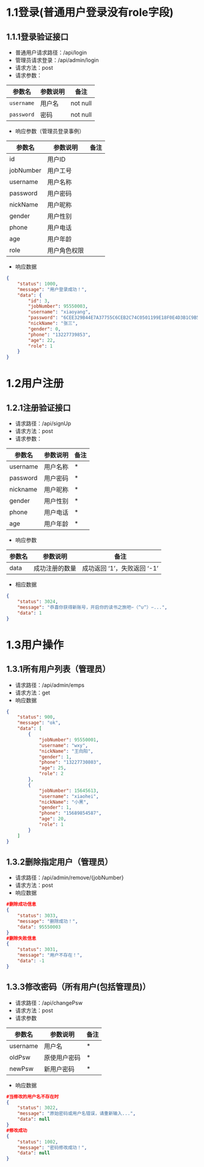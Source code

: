 # 1.1登录(普通用户登录没有role字段)

## 1.1.1登录验证接口

- 普通用户请求路径：/api/login
- 管理员请求登录：/api/admin/login
- 请求方法：post
- 请求参数：

| 参数名     | 参数说明 | 备注     |
| ---------- | -------- | -------- |
| `username` | 用户名   | not null |
| `password` | 密码     | not null |

- 响应参数（管理员登录事例）

| 参数名    | 参数说明     | 备注 |
| --------- | ------------ | ---- |
| id        | 用户ID       |      |
| jobNumber | 用户工号     |      |
| username  | 用户名称     |      |
| password  | 用户密码     |      |
| nickName  | 用户昵称     |      |
| gender    | 用户性别     |      |
| phone     | 用户电话     |      |
| age       | 用户年龄     |      |
| role      | 用户角色权限 |      |

- 响应数据

```json
{
    "status": 1000,
    "message": "用户登录成功！",
    "data": {
        "id": 3,
        "jobNumber": 95550003,
        "username": "xiaoyang",
        "password": "6CEE329B44E7A37755C6CEB2C74C0501199E18F0E4D3B1C9B5D8964E",
        "nickName": "张三",
        "gender": 0,
        "phone": "13227739853",
        "age": 22,
        "role": 1
    }
}
```

# 1.2用户注册

## 1.2.1注册验证接口

- 请求路径：/api/signUp
- 请求方法：post
- 请求参数：

| 参数名   | 参数说明 | 备注 |
| -------- | -------- | ---- |
| username | 用户名称 | *    |
| password | 用户密码 | *    |
| nickname | 用户昵称 | *    |
| gender   | 用户性别 | *    |
| phone    | 用户电话 | *    |
| age      | 用户年龄 | *    |

- 响应参数

| 参数名 | 参数说明       | 备注                        |
| ------ | -------------- | --------------------------- |
| data   | 成功注册的数量 | 成功返回 ‘1’，失败返回 ‘-1’ |



- 相应数据

```json
{
    "status": 3024,
    "message": "恭喜你获得新账号，开启你的读书之旅吧∽（^∪^）∽...",
    "data": 1
}
```

# 1.3用户操作

## 1.3.1所有用户列表（管理员）

- 请求路径：/api/admin/emps
- 请求方法：get
- 响应数据

```json
{
    "status": 900,
    "message": "ok",
    "data": [
        {
            "jobNumber": 95550001,
            "username": "wxy",
            "nickName": "王向阳",
            "gender": 1,
            "phone": "13227730803",
            "age": 25,
            "role": 2
        },
        {
            "jobNumber": 15645613,
            "username": "xiaohei",
            "nickName": "小黑",
            "gender": 1,
            "phone": "15689854587",
            "age": 20,
            "role": 1
        }
    ]
}
```

## 1.3.2删除指定用户（管理员）

- 请求路径：/api/admin/remove/{jobNumber}
- 请求方法：post
- 响应数据

```json
#删除成功信息
{
    "status": 3033,
    "message": "删除成功！",
    "data": 95550003
}
#删除失败信息
{
    "status": 3031,
    "message": "用户不存在！",
    "data": -1
}
```

## 1.3.3修改密码（所有用户(包括管理员)）

- 请求路径：/api/changePsw
- 请求方法：post
- 请求参数

| 参数名   | 参数说明     | 备注 |
| -------- | ------------ | ---- |
| username | 用户名       | *    |
| oldPsw   | 原使用户密码 | *    |
| newPsw   | 新用户密码   | *    |



- 响应数据

```json
#当修改的用户名不存在时
{
    "status": 3022,
    "message": "原始密码或用户名错误，请重新输入...",
    "data": null
}
#修改成功
{
    "status": 1002,
    "message": "密码修改成功！",
    "data": null
}
```



































